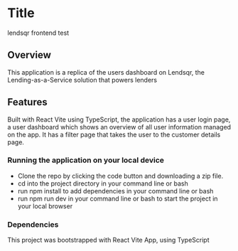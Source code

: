 # Title
lendsqr frontend test

## Overview
This application is a replica of the users dashboard on Lendsqr, the Lending-as-a-Service solution that powers lenders

## Features
Built with React Vite using TypeScript, the application has a user login page, a user dashboard which shows an overview of all user information managed on the app. It has a filter page that takes the user to the customer details page.

### Running the application on your local device
- Clone the repo by clicking the code button and downloading a zip file.
- cd into the project directory in your command line or bash
- run npm install to add dependencies in your command line or bash
- run npm run dev in your command line or bash to start the project in your local browser

### Dependencies
This project was bootstrapped with React Vite App, using TypeScript
